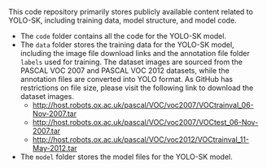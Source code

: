 This code repository primarily stores publicly available content related to YOLO-SK, including training data, model structure, and model code.

- The `code` folder contains all the code for the YOLO-SK model.
- The `data` folder stores the training data for the YOLO-SK model, including the image file download links and the annotation file folder `labels` used for training. The dataset images are sourced from the PASCAL VOC 2007 and PASCAL VOC 2012 datasets, while the annotation files are converted into YOLO format. As GitHub has restrictions on file size, please visit the following link to download the dataset images.
  - http://host.robots.ox.ac.uk/pascal/VOC/voc2007/VOCtrainval_06-Nov-2007.tar
  - http://host.robots.ox.ac.uk/pascal/VOC/voc2007/VOCtest_06-Nov-2007.tar
  - http://host.robots.ox.ac.uk/pascal/VOC/voc2012/VOCtrainval_11-May-2012.tar
- The `model` folder stores the model files for the YOLO-SK model.

